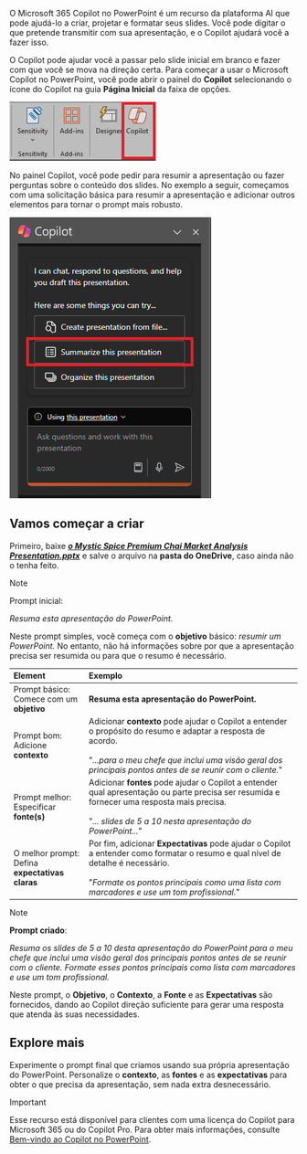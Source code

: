 
O Microsoft 365 Copilot no PowerPoint é um recurso da plataforma AI que pode ajudá-lo a criar, projetar e formatar seus slides.  Você pode digitar o que pretende transmitir com sua apresentação, e o Copilot ajudará você a fazer isso. 

O Copilot pode ajudar você a passar pelo slide inicial em branco e fazer com que você se mova na direção certa. Para começar a usar o Microsoft Copilot no PowerPoint, você pode abrir o painel do **Copilot** selecionando o ícone do Copilot na guia **Página Inicial** da faixa de opções.

![Captura de tela do ícone do Copilot na faixa de opções do PowerPoint.](../media/copilot-ribbon-powerpoint.png)

No painel Copilot, você pode pedir para resumir a apresentação ou fazer perguntas sobre o conteúdo dos slides. No exemplo a seguir, começamos com uma solicitação básica para resumir a apresentação e adicionar outros elementos para tornar o prompt mais robusto.

![Captura de tela do painel do Copilot no PowerPoint na primeira abertura.](../media/copilot-pane-powerpoint.png)

## Vamos começar a criar

Primeiro, baixe **_[o Mystic Spice Premium Chai Market Analysis Presentation.pptx](https://go.microsoft.com/fwlink/?linkid=2268768)_** e salve o arquivo na **pasta do OneDrive**, caso ainda não o tenha feito.

> [!NOTE]
> Prompt inicial:
>
> _Resuma esta apresentação do PowerPoint._

Neste prompt simples, você começa com o **objetivo** básico: _resumir um PowerPoint._ No entanto, não há informações sobre por que a apresentação precisa ser resumida ou para que o resumo é necessário.

| Element | Exemplo |
| :------ | :------- |
| Prompt básico: <br>Comece com um **objetivo** | **Resuma esta apresentação do PowerPoint.** |
| Prompt bom: <br>Adicione **contexto** | Adicionar **contexto** pode ajudar o Copilot a entender o propósito do resumo e adaptar a resposta de acordo.<br><br>"_...para o meu chefe que inclui uma visão geral dos principais pontos antes de se reunir com o cliente._" |
| Prompt melhor: <br>Especificar **fonte(s)** | Adicionar **fontes** pode ajudar o Copilot a entender qual apresentação ou parte precisa ser resumida e fornecer uma resposta mais precisa.<br><br>"_... slides de 5 a 10 nesta apresentação do PowerPoint..._" |
| O melhor prompt: <br>Defina **expectativas claras** | Por fim, adicionar **Expectativas** pode ajudar o Copilot a entender como formatar o resumo e qual nível de detalhe é necessário.<br><br>"_Formate os pontos principais como uma lista com marcadores e use um tom profissional._" |

> [!NOTE]
> **Prompt criado**:
>
> _Resuma os slides de 5 a 10 desta apresentação do PowerPoint para o meu chefe que inclui uma visão geral dos principais pontos antes de se reunir com o cliente. Formate esses pontos principais como lista com marcadores e use um tom profissional._

Neste prompt, o **Objetivo**, o **Contexto**, a **Fonte** e as **Expectativas** são fornecidos, dando ao Copilot direção suficiente para gerar uma resposta que atenda às suas necessidades.

## Explore mais

Experimente o prompt final que criamos usando sua própria apresentação do PowerPoint. Personalize o **contexto**, as **fontes** e as **expectativas** para obter o que precisa da apresentação, sem nada extra desnecessário.

> [!IMPORTANT]
> Esse recurso está disponível para clientes com uma licença do Copilot para Microsoft 365 ou do Copilot Pro. Para obter mais informações, consulte [Bem-vindo ao Copilot no PowerPoint](https://support.microsoft.com/office/welcome-to-copilot-in-powerpoint-57133c75-24c0-4519-8096-d0dadf25fb8d).
